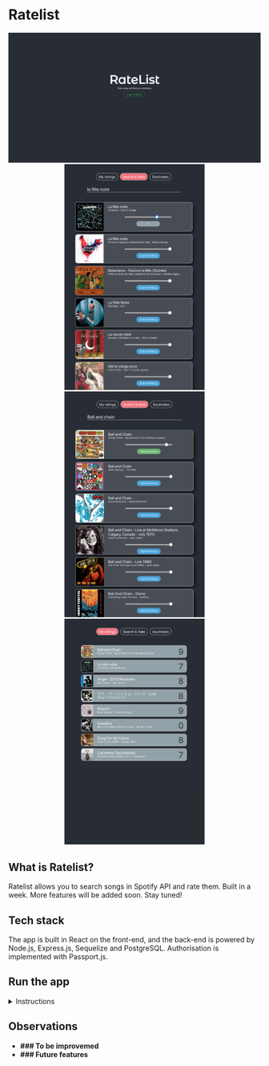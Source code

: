 # Ratelist

<div>
  <div align='center'>
    <img src="client/src/assets/login.png" width=850 alt="login">
  </div>
  <div align='center'>
    <img src="client/src/assets/rating_selection.png" width=280 height=450 alt="rating selection">
    <img src="client/src/assets/rated_song.png" width=280 height=450 alt="rated song">
    <img src="client/src/assets/rated_songs_list.png" width=280 height=450 alt="rated songs list">
  </div>
</div>

## What is Ratelist?

Ratelist allows you to search songs in Spotify API and rate them. Built in a week.
More features will be added soon. Stay tuned! 

## Tech stack

The app is built in React on the front-end, and the back-end is powered by Node.js, Express.js, Sequelize and PostgreSQL. Authorisation is implemented with Passport.js.

## Run the app

<details>
  
<summary>Instructions</summary>
 
- **1. Get a Client ID and a Client Secret from Spotify**

   First of all we will need a Client ID and a Client Secret from Spotify if we want to be able to use their API.
   We will need a Spotify account to create an app on their developer's site, but the process is pretty straightforward          and it will not take more than 5 minutes.

   You can follow this tutorial: https://developer.spotify.com/documentation/general/guides/app-settings/#register-your-app

- **2. Create a database named 'ratelist' from the postgreSQL shell.**
- **3. Fork and clone the repository.**
- **4. Create a .env file in /server providing the information needed.**
    
    SPOTIFY_CLIENT_ID = 'copy client id here'
    SPOTIFY_CLIENT_SECRET = 'copy client secret here'
    SPOTIFY_REDIRECT_URI = 'http://localhost:3001/callback'

    PSQL_USER = 'user name' 
    PSQL_PASSWORD = 'password'

    PORT = 'port'
    
- **5. Run "npm install" in /ratelist (root).**
- **6. Run "nodemon" in /server.**
- **7. Run "npm start" in /ratelist (root).**

</details>

## Observations

- **### To be improvemed**
- **### Future features**








